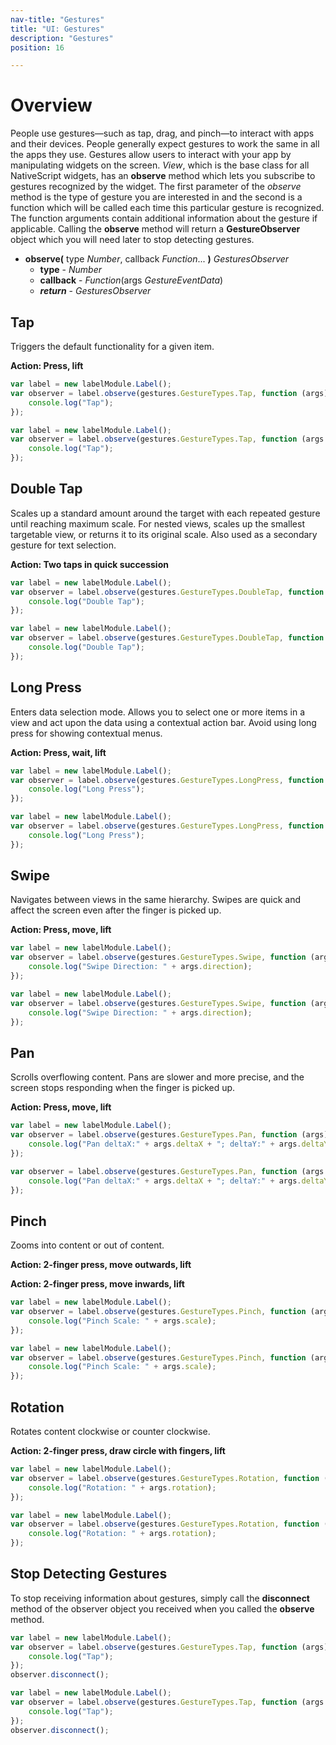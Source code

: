 ```yaml
---
nav-title: "Gestures"
title: "UI: Gestures"
description: "Gestures"
position: 16

---
```

# Overview
People use gestures—such as tap, drag, and pinch—to interact with apps and their devices. People generally expect gestures to work the same in all the apps they use. Gestures allow users to interact with your app by manipulating widgets on the screen.
*View*, which is the base class for all NativeScript widgets, has an **observe** method which lets you subscribe to gestures recognized by the widget. The first parameter of the *observe* method is the type of gesture you are interested in and the second is a function which will be called each time this particular gesture is recognized. The function arguments contain additional information about the gesture if applicable. Calling the **observe** method will return a **GestureObserver** object which you will need later to stop detecting gestures.

- **observe(** type _Number_, callback _Function_... **)** _GesturesObserver_
   - **type** - _Number_
   - **callback** - _Function_(args _GestureEventData_)
   - _**return**_ - _GesturesObserver_

## Tap
Triggers the default functionality for a given item.

**Action: Press, lift**

``` JavaScript
var label = new labelModule.Label();
var observer = label.observe(gestures.GestureTypes.Tap, function (args) {
    console.log("Tap");
});
```
``` TypeScript
var label = new labelModule.Label();
var observer = label.observe(gestures.GestureTypes.Tap, function (args: gestures.GestureEventData) {
    console.log("Tap");
});
```

## Double Tap
Scales up a standard amount around the target with each repeated gesture until reaching maximum scale. For nested views, scales up the smallest targetable view, or returns it to its original scale. Also used as a secondary gesture for text selection.

**Action: Two taps in quick succession**

``` JavaScript
var label = new labelModule.Label();
var observer = label.observe(gestures.GestureTypes.DoubleTap, function (args) {
    console.log("Double Tap");
});
```
``` TypeScript
var label = new labelModule.Label();
var observer = label.observe(gestures.GestureTypes.DoubleTap, function (args: gestures.GestureEventData) {
    console.log("Double Tap");
});
```

## Long Press
Enters data selection mode. Allows you to select one or more items in a view and act upon the data using a contextual action bar. Avoid using long press for showing contextual menus.

**Action: Press, wait, lift**

``` JavaScript
var label = new labelModule.Label();
var observer = label.observe(gestures.GestureTypes.LongPress, function (args) {
    console.log("Long Press");
});
```
``` TypeScript
var label = new labelModule.Label();
var observer = label.observe(gestures.GestureTypes.LongPress, function (args: gestures.GestureEventData) {
    console.log("Long Press");
});
```

## Swipe
Navigates between views in the same hierarchy. Swipes are quick and affect the screen even after the finger is picked up.

**Action: Press, move, lift**

``` JavaScript
var label = new labelModule.Label();
var observer = label.observe(gestures.GestureTypes.Swipe, function (args) {
    console.log("Swipe Direction: " + args.direction);
});
```
``` TypeScript
var label = new labelModule.Label();
var observer = label.observe(gestures.GestureTypes.Swipe, function (args: gestures.SwipeGestureEventData) {
    console.log("Swipe Direction: " + args.direction);
});
```

## Pan
Scrolls overflowing content. Pans are slower and more precise, and the screen stops responding when the finger is picked up.

**Action: Press, move, lift**

``` JavaScript
var label = new labelModule.Label();
var observer = label.observe(gestures.GestureTypes.Pan, function (args) {
    console.log("Pan deltaX:" + args.deltaX + "; deltaY:" + args.deltaY + ";");
});
```
``` TypeScript
var observer = label.observe(gestures.GestureTypes.Pan, function (args: gestures.PanGestureEventData) {
    console.log("Pan deltaX:" + args.deltaX + "; deltaY:" + args.deltaY + ";");
});
```

## Pinch
Zooms into content or out of content.

**Action: 2-finger press, move outwards, lift**

**Action: 2-finger press, move inwards, lift**

``` JavaScript
var label = new labelModule.Label();
var observer = label.observe(gestures.GestureTypes.Pinch, function (args) {
    console.log("Pinch Scale: " + args.scale);
});
```
``` TypeScript
var label = new labelModule.Label();
var observer = label.observe(gestures.GestureTypes.Pinch, function (args: gestures.PinchGestureEventData) {
    console.log("Pinch Scale: " + args.scale);
});
```

## Rotation
Rotates content clockwise or counter clockwise.

**Action: 2-finger press, draw circle with fingers, lift**

``` JavaScript
var label = new labelModule.Label();
var observer = label.observe(gestures.GestureTypes.Rotation, function (args) {
    console.log("Rotation: " + args.rotation);
});
```
``` TypeScript
var label = new labelModule.Label();
var observer = label.observe(gestures.GestureTypes.Rotation, function (args: gestures.RotationGestureEventData) {
    console.log("Rotation: " + args.rotation);
});
```

## Stop Detecting Gestures
To stop receiving information about gestures, simply call the **disconnect** method of the observer object you received when you called the **observe** method.

``` JavaScript
var label = new labelModule.Label();
var observer = label.observe(gestures.GestureTypes.Tap, function (args) {
    console.log("Tap");
});
observer.disconnect();
```
``` TypeScript
var label = new labelModule.Label();
var observer = label.observe(gestures.GestureTypes.Tap, function (args: gestures.GestureEventData) {
    console.log("Tap");
});
observer.disconnect();
```
